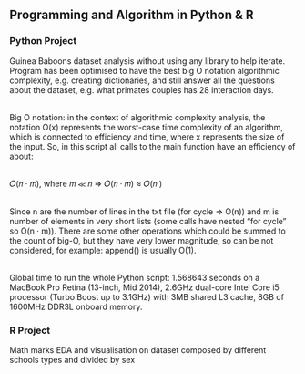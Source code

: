 ## Programming and Algorithm in Python & R

### Python Project

Guinea Baboons dataset analysis without using any library to help iterate. Program has been optimised to have the best big O notation algorithmic complexity, e.g. creating dictionaries, and still answer all the questions about the dataset, e.g. what primates couples has 28 interaction days.

<br>Big O notation: in the context of algorithmic complexity analysis, the notation O(x) represents the worst-case
time complexity of an algorithm, which is connected to efficiency and time, where x represents the size of the
input. So, in this script all calls to the main function have an efficiency of about:

<br>𝑂(𝑛 · 𝑚), where 𝑚 ≪ 𝑛 => 𝑂(𝑛 · 𝑚) ≈ 𝑂(𝑛 )

<br>Since n are the number of lines in the txt file (for cycle => O(n)) and m is number of elements in very short lists
(some calls have nested “for cycle” so O(n · m)). There are some other operations which could be summed to the
count of big-O, but they have very lower magnitude, so can be not considered, for example: append() is usually
O(1).

<br>Global time to run the whole Python script: 1.568643 seconds on a MacBook Pro Retina (13-inch, Mid 2014), 2.6GHz dual-core Intel Core i5 processor (Turbo Boost up to 3.1GHz) with 3MB shared L3 cache, 8GB of 1600MHz DDR3L onboard memory.

### R Project

Math marks EDA and visualisation on dataset composed by different schools types and divided by sex

